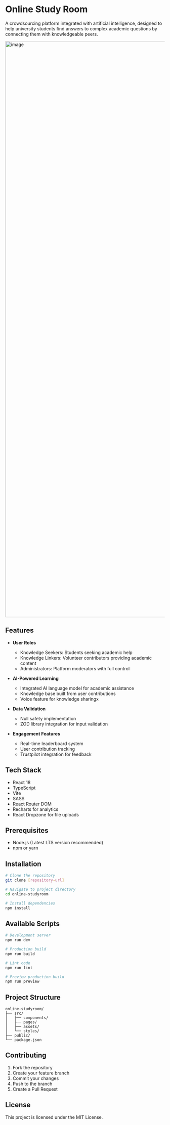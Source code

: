 # Online Study Room

A crowdsourcing platform integrated with artificial intelligence, designed to help university students find answers to complex academic questions by connecting them with knowledgeable peers.

<img width="1822" alt="image" src="https://github.com/user-attachments/assets/d11c7618-b623-4473-b808-6a2160225d9b">


## Features

- **User Roles**
  - Knowledge Seekers: Students seeking academic help
  - Knowledge Linkers: Volunteer contributors providing academic content
  - Administrators: Platform moderators with full control

- **AI-Powered Learning**
  - Integrated AI language model for academic assistance
  - Knowledge base built from user contributions
  - Voice feature for knowledge sharingx

- **Data Validation**
  - Null safety implementation
  - ZOD library integration for input validation

- **Engagement Features**
  - Real-time leaderboard system
  - User contribution tracking
  - Trustpilot integration for feedback

## Tech Stack

- React 18
- TypeScript
- Vite
- SASS
- React Router DOM
- Recharts for analytics
- React Dropzone for file uploads

## Prerequisites

- Node.js (Latest LTS version recommended)
- npm or yarn

## Installation

```bash
# Clone the repository
git clone [repository-url]

# Navigate to project directory
cd online-studyroom

# Install dependencies
npm install
```

## Available Scripts

```bash
# Development server
npm run dev

# Production build
npm run build

# Lint code
npm run lint

# Preview production build
npm run preview
```

## Project Structure

```
online-studyroom/
├── src/
│   ├── components/
│   ├── pages/
│   ├── assets/
│   └── styles/
├── public/
└── package.json
```

## Contributing

1. Fork the repository
2. Create your feature branch
3. Commit your changes
4. Push to the branch
5. Create a Pull Request

## License

This project is licensed under the MIT License.
